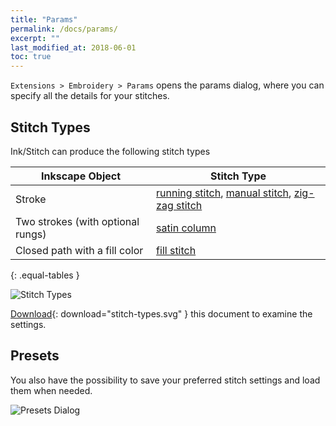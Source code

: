 ```yaml
---
title: "Params"
permalink: /docs/params/
excerpt: ""
last_modified_at: 2018-06-01
toc: true
---
```


`Extensions > Embroidery > Params` opens the params dialog, where you can specify all the details for your stitches.

## Stitch Types

Ink/Stitch can produce the following stitch types

|Inkscape Object|Stitch Type|
|---|---|
|Stroke|[running stitch](/docs/stitches/stroke/#running-stitch), [manual stitch](/docs/stitches/stroke/#manual-stitch-mode), [zig-zag stitch](/docs/stitches/stroke/#zig-zag-stitch-mode-previously-simple-satin)|
|Two strokes (with optional rungs)|[satin column](/docs/stitches/satin)|
|Closed path with a fill color|[fill stitch](/docs/stitches/fill/)|
{: .equal-tables }

![Stitch Types](/assets/images/docs/stitch-types.svg)

[Download](/assets/images/docs/stitch-types.svg){: download="stitch-types.svg" } this document to examine the settings.

## Presets

You also have the possibility to save your preferred stitch settings and load them when needed.

![Presets Dialog](/assets/images/docs/params-presets.jpg)
